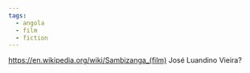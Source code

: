 ```yaml
---
tags:
  - angola
  - film
  - fiction
---
```


https://en.wikipedia.org/wiki/Sambizanga_(film)
José Luandino Vieira?
```
